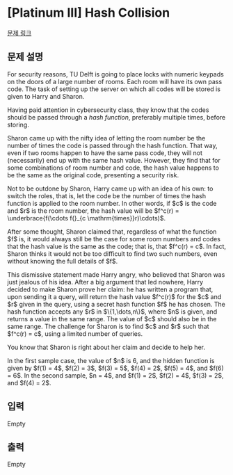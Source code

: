# [Platinum III] Hash Collision

[문제 링크](https://www.acmicpc.net/problem/32896) 

## 문제 설명

<p>For security reasons, TU Delft is going to place locks with numeric keypads on the doors of a large number of rooms. Each room will have its own pass code. The task of setting up the server on which all codes will be stored is given to Harry and Sharon.</p>

<p>Having paid attention in cybersecurity class, they know that the codes should be passed through a <em>hash function</em>, preferably multiple times, before storing.</p>

<p>Sharon came up with the nifty idea of letting the room number be the number of times the code is passed through the hash function. That way, even if two rooms happen to have the same pass code, they will not (necessarily) end up with the same hash value. However, they find that for some combinations of room number and code, the hash value happens to be the same as the original code, presenting a security risk.</p>

<p>Not to be outdone by Sharon, Harry came up with an idea of his own: to switch the roles, that is, let the code be the number of times the hash function is applied to the room number. In other words, if $c$ is the code and $r$ is the room number, the hash value will be $f^c(r) = \underbrace{f(\cdots f(}_{c \mathrm{times}}r)\cdots)$.</p>

<p>After some thought, Sharon claimed that, regardless of what the function $f$ is, it would always still be the case for some room numbers and codes that the hash value is the same as the code; that is, that $f^c(r) = c$. In fact, Sharon thinks it would not be too difficult to find two such numbers, even without knowing the full details of $f$.</p>

<p>This dismissive statement made Harry angry, who believed that Sharon was just jealous of his idea. After a big argument that led nowhere, Harry decided to make Sharon prove her claim: he has written a program that, upon sending it a query, will return the hash value $f^c(r)$ for the $c$ and $r$ given in the query, using a secret hash function $f$ he has chosen. The hash function accepts any $r$ in $\{1,\dots,n\}$, where $n$ is given, and returns a value in the same range. The value of $c$ should also be in the same range. The challenge for Sharon is to find $c$ and $r$ such that $f^c(r) = c$, using a limited number of queries.</p>

<p>You know that Sharon is right about her claim and decide to help her.</p>

<p>In the first sample case, the value of $n$ is 6, and the hidden function is given by $f(1) = 4$, $f(2) = 3$, $f(3) = 5$, $f(4) = 2$, $f(5) = 4$, and $f(6) = 6$. In the second sample, $n = 4$, and $f(1) = 2$, $f(2) = 4$, $f(3) = 2$, and $f(4) = 2$.</p>

## 입력 

 Empty

## 출력 

 Empty

